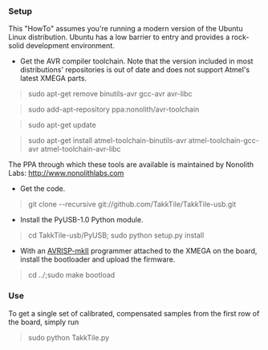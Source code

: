 ### Setup

This "HowTo" assumes you're running a modern version of the Ubuntu Linux distribution. Ubuntu has a low barrier to entry and provides a rock-solid development environment.

* Get the AVR compiler toolchain. Note that the version included in most distributions' repositories is out of date and does not support Atmel's latest XMEGA parts.

 > sudo apt-get remove binutils-avr gcc-avr avr-libc
 
 > sudo add-apt-repository ppa:nonolith/avr-toolchain

 > sudo apt-get update

 > sudo apt-get install atmel-toolchain-binutils-avr atmel-toolchain-gcc-avr atmel-toolchain-avr-libc
 
The PPA through which these tools are available is maintained by Nonolith Labs: http://www.nonolithlabs.com

* Get the code.

 > git clone --recursive git://github.com/TakkTile/TakkTile-usb.git

* Install the PyUSB-1.0 Python module.

 > cd TakkTile-usb/PyUSB; sudo python setup.py install

* With an [AVRISP-mkII](http://www.digikey.com/product-search/en/programmers-development-systems/in-circuit-programmers-emulators-and-debuggers/2621880?k=avrisp) programmer attached to the XMEGA on the board, install the bootloader and upload the firmware.

 > cd ../;sudo make bootload


### Use

To get a single set of calibrated, compensated samples from the first row of the board, simply run

 > sudo python TakkTile.py
